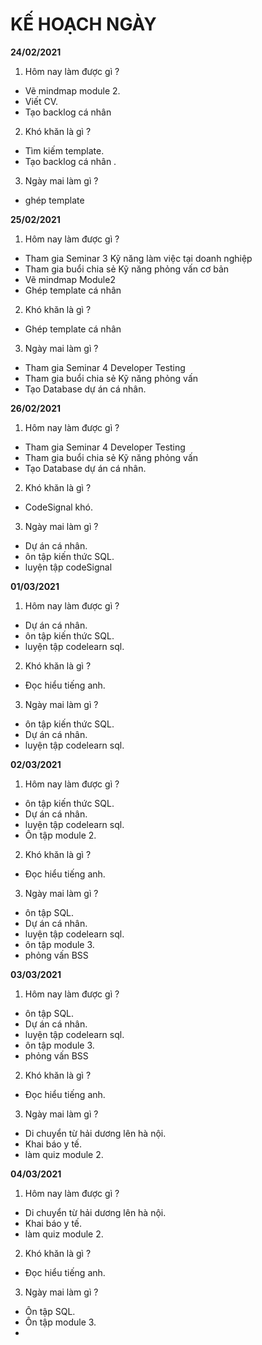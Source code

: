 # KẾ HOẠCH NGÀY
**24/02/2021**
1. Hôm nay làm được gì ?
+ Vẽ mindmap module 2.
+ Viết CV.
+ Tạo backlog cá nhân
2. Khó khăn là gì ?
+ Tìm kiếm template.
+ Tạo backlog cá nhân .
3. Ngày mai làm gì ?
+ ghép template 


**25/02/2021**
1. Hôm nay làm được gì ?
- Tham gia Seminar 3 Kỹ năng làm việc tại doanh nghiệp
- Tham gia buổi chia sẻ Kỹ năng phỏng vấn cơ bản
- Vẽ mindmap Module2
- Ghép template cá nhân
2. Khó khăn là gì ?
- Ghép template cá nhân
3. Ngày mai làm gì ?
- Tham gia Seminar 4 Developer Testing
- Tham gia buổi chia sẻ Kỹ năng phỏng vấn
- Tạo Database dự án cá nhân.

**26/02/2021**
1. Hôm nay làm được gì ?
- Tham gia Seminar 4 Developer Testing
- Tham gia buổi chia sẻ Kỹ năng phỏng vấn
- Tạo Database dự án cá nhân.
2. Khó khăn là gì ?
- CodeSignal khó.
3. Ngày mai làm gì ?
- Dự án cá nhân.
- ôn tập kiến thức SQL.
- luyện tập codeSignal


**01/03/2021**
1. Hôm nay làm được gì ?
- Dự án cá nhân.
- ôn tập kiến thức SQL.
- luyện tập codelearn sql.
2. Khó khăn là gì ?
- Đọc hiểu tiếng anh.
3. Ngày mai làm gì ?
- ôn tập kiến thức SQL.
- Dự án cá nhân.
- luyện tập codelearn sql.


**02/03/2021**
1. Hôm nay làm được gì ?
- ôn tập kiến thức SQL.
- Dự án cá nhân.
- luyện tập codelearn sql.
- Ôn tập module 2.
2. Khó khăn là gì ?
- Đọc hiểu tiếng anh.
3. Ngày mai làm gì ?
- ôn tập SQL.
- Dự án cá nhân.
- luyện tập codelearn sql.
- ôn tập module 3.
- phỏng vấn BSS

**03/03/2021**
1. Hôm nay làm được gì ?
- ôn tập SQL.
- Dự án cá nhân.
- luyện tập codelearn sql.
- ôn tập module 3.
- phỏng vấn BSS
2. Khó khăn là gì ?
- Đọc hiểu tiếng anh.
3. Ngày mai làm gì ?
- Di chuyển từ hải dương lên hà nội.
- Khai báo y tế.
- làm quiz module 2.

**04/03/2021**
1. Hôm nay làm được gì ?
- Di chuyển từ hải dương lên hà nội.
- Khai báo y tế.
- làm quiz module 2.
2. Khó khăn là gì ?
- Đọc hiểu tiếng anh.
3. Ngày mai làm gì ?
- Ôn tập SQL.
- Ôn tập module 3.
- 

